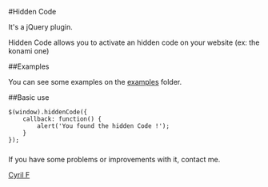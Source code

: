 #Hidden Code

It's a jQuery plugin.

Hidden Code allows you to activate an hidden code on your website (ex: the konami one)

##Examples

You can see some examples on the [examples](hidden-code/tree/master/examples) folder.

##Basic use

    $(window).hiddenCode({
        callback: function() {
            alert('You found the hidden Code !');
        }
    });

###

If you have some problems or improvements with it, contact me.

[Cyril F](http://cyrilf.com)